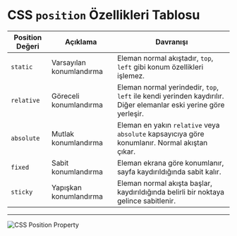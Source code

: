 # CSS `position` Özellikleri Tablosu

| **Position Değeri** | **Açıklama** | **Davranışı** |
|----------------------|----------------|----------------|
| `static` | Varsayılan konumlandırma | Eleman normal akıştadır, `top`, `left` gibi konum özellikleri işlemez. |
| `relative` | Göreceli konumlandırma | Eleman normal yerindedir, `top`, `left` ile kendi yerinden kaydırılır. Diğer elemanlar eski yerine göre yerleşir. |
| `absolute` | Mutlak konumlandırma | Eleman en yakın `relative` veya `absolute` kapsayıcıya göre konumlanır. Normal akıştan çıkar. |
| `fixed` | Sabit konumlandırma | Eleman ekrana göre konumlanır, sayfa kaydırıldığında sabit kalır. |
| `sticky` | Yapışkan konumlandırma | Eleman normal akışta başlar, kaydırıldığında belirli bir noktaya gelince sabitlenir. |

---

![CSS Position Property](./position_property_example.png)
